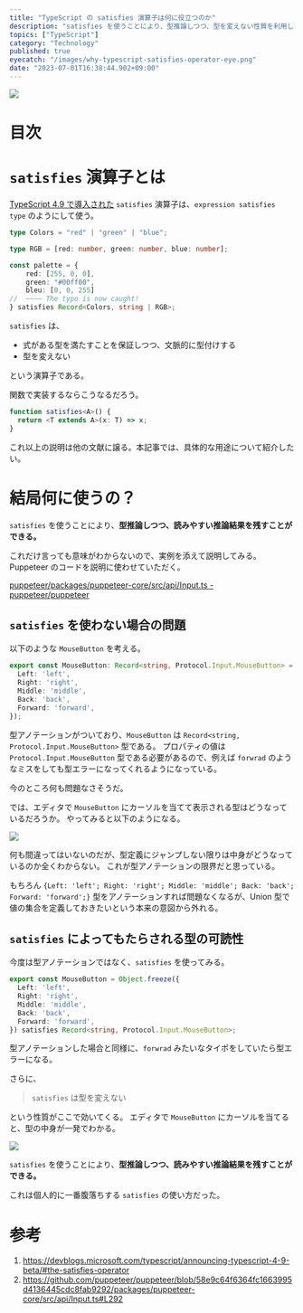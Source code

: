 ```yaml
---
title: "TypeScript の satisfies 演算子は何に役立つのか"
description: "satisfies を使うことにより、型推論しつつ、型を変えない性質を利用して読みやすい推論結果を残すことができる。Puppeteer から拝借したコード例を添えて、役立つ場面を紹介する。"
topics: ["TypeScript"]
category: "Technology"
published: true
eyecatch: "/images/why-typescript-satisfies-operator-eye.png"
date: "2023-07-01T16:38:44.902+09:00"
---
```


![](/images/why-typescript-satisfies-operator-eye.png)

# 目次

# `satisfies` 演算子とは

[TypeScript 4.9 で導入された](https://devblogs.microsoft.com/typescript/announcing-typescript-4-9-beta/#the-satisfies-operator) `satisfies` 演算子は、`expression satisfies type` のようにして使う。

```typescript
type Colors = "red" | "green" | "blue";

type RGB = [red: number, green: number, blue: number];

const palette = {
    red: [255, 0, 0],
    green: "#00ff00",
    bleu: [0, 0, 255]
//  ~~~~ The typo is now caught!
} satisfies Record<Colors, string | RGB>;
```

`satisfies` は、

- 式がある型を満たすことを保証しつつ、文脈的に型付けする
- 型を変えない

という演算子である。

関数で実装するならこうなるだろう。

```typescript
function satisfies<A>() {
  return <T extends A>(x: T) => x;
}
```

これ以上の説明は他の文献に譲る。本記事では、具体的な用途について紹介したい。

# 結局何に使うの？

`satisfies` を使うことにより、**型推論しつつ、読みやすい推論結果を残すことができる。**

これだけ言っても意味がわからないので、実例を添えて説明してみる。Puppeteer のコードを説明に使わせていただく。

[puppeteer/packages/puppeteer-core/src/api/Input.ts - puppeteer/puppeteer](https://github.com/puppeteer/puppeteer/blob/58e9c64f6364fc1663995d4136445cdc8fab9292/packages/puppeteer-core/src/api/Input.ts#L292)

## `satisfies` を使わない場合の問題

以下のような `MouseButton` を考える。

```typescript
export const MouseButton: Record<string, Protocol.Input.MouseButton> = Object.freeze({
  Left: 'left',
  Right: 'right',
  Middle: 'middle',
  Back: 'back',
  Forward: 'forward',
});
```

型アノテーションがついており、`MouseButton` は `Record<string, Protocol.Input.MouseButton>` 型である。
プロパティの値は `Protocol.Input.MouseButton` 型である必要があるので、例えば `forwrad` のようなミスをしても型エラーになってくれるようになっている。

今のところ何も問題なさそうだ。

では、エディタで `MouseButton` にカーソルを当てて表示される型はどうなっているだろうか。
やってみると以下のようになる。

![](/images/why-typescript-satisfies-operator-bad.png)

何も間違ってはいないのだが、型定義にジャンプしない限りは中身がどうなっているのか全くわからない。
これが型アノテーションの限界だと思っている。

もちろん `{Left: 'left'; Right: 'right'; Middle: 'middle'; Back: 'back'; Forward: 'forward';}` 型をアノテーションすれば問題なくなるが、Union 型で値の集合を定義しておきたいという本来の意図から外れる。

## `satisfies` によってもたらされる型の可読性

今度は型アノテーションではなく、`satisfies` を使ってみる。

```typescript
export const MouseButton = Object.freeze({
  Left: 'left',
  Right: 'right',
  Middle: 'middle',
  Back: 'back',
  Forward: 'forward',
}) satisfies Record<string, Protocol.Input.MouseButton>;
```

型アノテーションした場合と同様に、`forwrad` みたいなタイポをしていたら型エラーになる。

さらに、

> `satisfies` は型を変えない

という性質がここで効いてくる。
エディタで `MouseButton` にカーソルを当てると、型の中身が一発でわかる。


![](/images/why-typescript-satisfies-operator-good.png)


`satisfies` を使うことにより、**型推論しつつ、読みやすい推論結果を残すことができる。**

これは個人的に一番腹落ちする `satisfies` の使い方だった。

# 参考

1. https://devblogs.microsoft.com/typescript/announcing-typescript-4-9-beta/#the-satisfies-operator
1. https://github.com/puppeteer/puppeteer/blob/58e9c64f6364fc1663995d4136445cdc8fab9292/packages/puppeteer-core/src/api/Input.ts#L292
